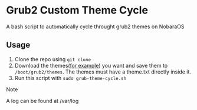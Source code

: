 # Grub2 Custom Theme Cycle
A bash script to automatically cycle throught grub2 themes on NobaraOS

## Usage
1. Clone the repo using `git clone`
2. Download the themes([for example](https://github.com/SiriusAhu/Persona_5_Royal_Grub_Themes)) you want and save them to `/boot/grub2/themes`. The themes must have a theme.txt directly inside it.
3. Run this script with `sudo grub-theme-cycle.sh`

> [!NOTE]
> A log can be found at /var/log 
